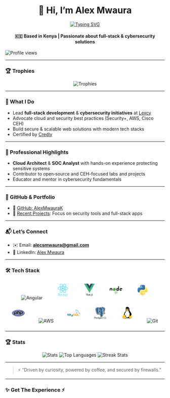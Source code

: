 <h1 align="center">👋 Hi, I’m Alex Mwaura</h1>
<p align="center">
  <a href="https://git.io/typing-svg">
    <img src="https://readme-typing-svg.demolab.com?font=Fira+Code&size=22&pause=1000&color=F7D745&center=true&vCenter=true&width=435&lines=Full‑Stack+Developer;Security+Analyst;Cloud+Architect" alt="Typing SVG" />
  </a>
</p>
<h4 align="center">🇰🇪 Based in Kenya | Passionate about full-stack & cybersecurity solutions</h4>

<p>
  <img src="https://komarev.com/ghpvc/?username=alex-mwaura-k&label=Profile+views&color=0e75b6&style=flat" alt="Profile views" />
</p>

---

### 🏆 Trophies
<p align="center">
  <img src="https://github-profile-trophy.vercel.app/?username=alex-mwaura-k&theme=radical&no-frame=true" alt="Trophies" />
</p>

---

### 🔭 What I Do
- Lead **full-stack development** & **cybersecurity initiatives** at [Lexcy](https://lexcy.co.ke)  
- Advocate cloud and security best practices (Security+, AWS, Cisco CEH)  
- Build secure & scalable web solutions with modern tech stacks  
- Certified by [Credly](https://www.credly.com/users/alex-mwaura-k)  

---

### 💼 Professional Highlights
- **Cloud Architect** & **SOC Analyst** with hands-on experience protecting sensitive systems  
- Contributor to open‑source and CEH-focused labs and projects  
- Educator and mentor in cybersecurity fundamentals  

---

### 📂 GitHub & Portfolio
- 🧠 [GitHub: AlexMwauraK](https://github.com/AlexMwauraK)  
- 🚀 [Recent Projects](https://github.com/AlexMwauraK?tab=repositories): Focus on security tools and full-stack apps  

---

### 📬 Let’s Connect
- ✉️ Email: **alecsmwaura@gmail.com**  
- 🔗 LinkedIn: [Alex Mwaura](https://www.linkedin.com/in/alex-mwaura-7707b21a2/?originalSubdomain=ke)  

---

### 🛠️ Tech Stack

<p align="center">
  <img src="https://angular.io/assets/images/logos/angular/angular.svg" width="40" alt="Angular" style="margin: 10px 20px;" />
  <img src="https://raw.githubusercontent.com/devicons/devicon/master/icons/react/react-original-wordmark.svg" width="40" alt="React" style="margin: 10px 20px;" />
  <img src="https://raw.githubusercontent.com/devicons/devicon/master/icons/vuejs/vuejs-original-wordmark.svg" width="40" alt="Vue.js" style="margin: 10px 20px;" />
  <img src="https://raw.githubusercontent.com/devicons/devicon/master/icons/nodejs/nodejs-original-wordmark.svg" width="40" alt="Node.js" style="margin: 10px 20px;" />
  <img src="https://raw.githubusercontent.com/devicons/devicon/master/icons/python/python-original.svg" width="40" alt="Python" style="margin: 10px 20px;" />
  <img src="https://raw.githubusercontent.com/devicons/devicon/master/icons/php/php-original.svg" width="40" alt="PHP" style="margin: 10px 20px;" />
  <img src="https://cdn.jsdelivr.net/npm/simple-icons@v9/icons/amazonaws.svg" width="40" alt="AWS" style="margin: 10px 20px;" />
  <img src="https://raw.githubusercontent.com/devicons/devicon/master/icons/mysql/mysql-original-wordmark.svg" width="40" alt="MySQL" style="margin: 10px 20px;" />
  <img src="https://raw.githubusercontent.com/devicons/devicon/master/icons/postgresql/postgresql-original-wordmark.svg" width="40" alt="PostgreSQL" style="margin: 10px 20px;" />
  <img src="https://raw.githubusercontent.com/devicons/devicon/master/icons/linux/linux-original.svg" width="40" alt="Linux" style="margin: 10px 20px;" />
  <img src="https://www.vectorlogo.zone/logos/git-scm/git-scm-icon.svg" width="40" alt="Git" style="margin: 10px 20px;" />
</p>

---

### 🏆 Stats
<p align="center">
  <img src="https://github-readme-stats.vercel.app/api?username=alex-mwaura-k&show_icons=true&theme=radical" width="32%" alt="Stats" />
  <img src="https://github-readme-stats.vercel.app/api/top-langs?username=alex-mwaura-k&layout=compact&theme=radical" width="32%" alt="Top Languages" />
  <img src="https://streak-stats.demolab.com?user=alex-mwaura-k&theme=radical" width="32%" alt="Streak Stats" />
</p>


---

> ⚡ “Driven by curiosity, powered by coffee, and secured by firewalls.”

---

### ✨ Get The Experience ⚡
